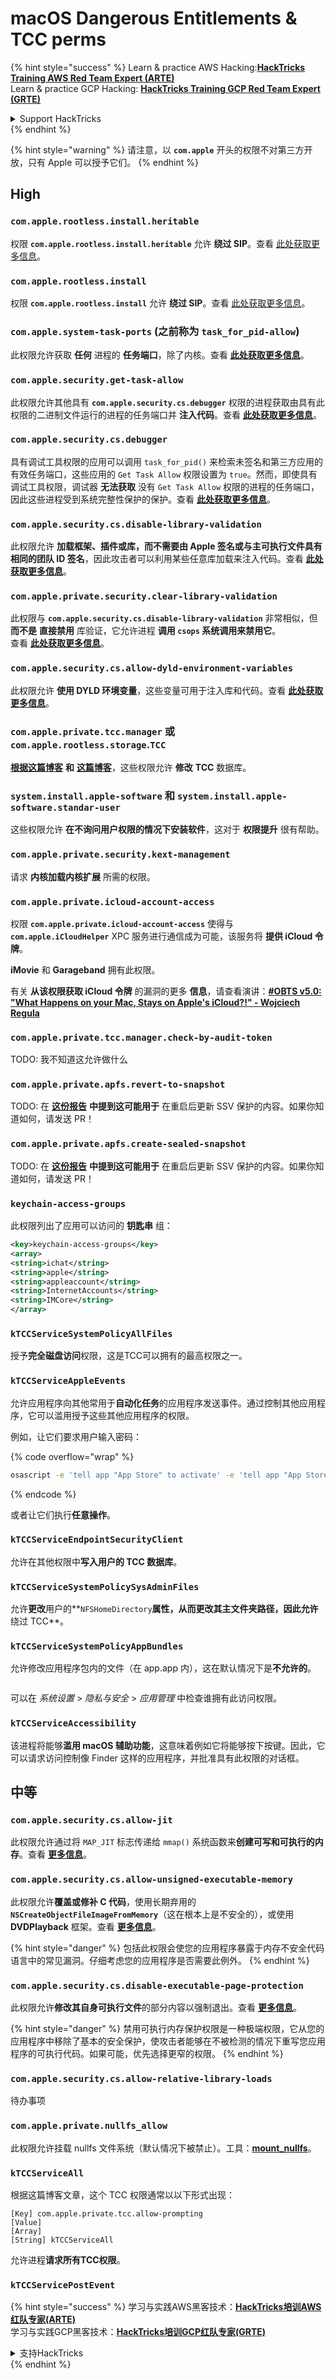 # macOS Dangerous Entitlements & TCC perms

{% hint style="success" %}
Learn & practice AWS Hacking:<img src="/.gitbook/assets/arte.png" alt="" data-size="line">[**HackTricks Training AWS Red Team Expert (ARTE)**](https://training.hacktricks.xyz/courses/arte)<img src="/.gitbook/assets/arte.png" alt="" data-size="line">\
Learn & practice GCP Hacking: <img src="/.gitbook/assets/grte.png" alt="" data-size="line">[**HackTricks Training GCP Red Team Expert (GRTE)**<img src="/.gitbook/assets/grte.png" alt="" data-size="line">](https://training.hacktricks.xyz/courses/grte)

<details>

<summary>Support HackTricks</summary>

* Check the [**subscription plans**](https://github.com/sponsors/carlospolop)!
* **Join the** 💬 [**Discord group**](https://discord.gg/hRep4RUj7f) or the [**telegram group**](https://t.me/peass) or **follow** us on **Twitter** 🐦 [**@hacktricks\_live**](https://twitter.com/hacktricks\_live)**.**
* **Share hacking tricks by submitting PRs to the** [**HackTricks**](https://github.com/carlospolop/hacktricks) and [**HackTricks Cloud**](https://github.com/carlospolop/hacktricks-cloud) github repos.

</details>
{% endhint %}

{% hint style="warning" %}
请注意，以 **`com.apple`** 开头的权限不对第三方开放，只有 Apple 可以授予它们。
{% endhint %}

## High

### `com.apple.rootless.install.heritable`

权限 **`com.apple.rootless.install.heritable`** 允许 **绕过 SIP**。查看 [此处获取更多信息](macos-sip.md#com.apple.rootless.install.heritable)。

### **`com.apple.rootless.install`**

权限 **`com.apple.rootless.install`** 允许 **绕过 SIP**。查看 [此处获取更多信息](macos-sip.md#com.apple.rootless.install)。

### **`com.apple.system-task-ports` (之前称为 `task_for_pid-allow`)**

此权限允许获取 **任何** 进程的 **任务端口**，除了内核。查看 [**此处获取更多信息**](../macos-proces-abuse/macos-ipc-inter-process-communication/)。

### `com.apple.security.get-task-allow`

此权限允许其他具有 **`com.apple.security.cs.debugger`** 权限的进程获取由具有此权限的二进制文件运行的进程的任务端口并 **注入代码**。查看 [**此处获取更多信息**](../macos-proces-abuse/macos-ipc-inter-process-communication/)。

### `com.apple.security.cs.debugger`

具有调试工具权限的应用可以调用 `task_for_pid()` 来检索未签名和第三方应用的有效任务端口，这些应用的 `Get Task Allow` 权限设置为 `true`。然而，即使具有调试工具权限，调试器 **无法获取** 没有 `Get Task Allow` 权限的进程的任务端口，因此这些进程受到系统完整性保护的保护。查看 [**此处获取更多信息**](https://developer.apple.com/documentation/bundleresources/entitlements/com\_apple\_security\_cs\_debugger)。

### `com.apple.security.cs.disable-library-validation`

此权限允许 **加载框架、插件或库，而不需要由 Apple 签名或与主可执行文件具有相同的团队 ID 签名**，因此攻击者可以利用某些任意库加载来注入代码。查看 [**此处获取更多信息**](https://developer.apple.com/documentation/bundleresources/entitlements/com\_apple\_security\_cs\_disable-library-validation)。

### `com.apple.private.security.clear-library-validation`

此权限与 **`com.apple.security.cs.disable-library-validation`** 非常相似，但 **而不是** **直接禁用** 库验证，它允许进程 **调用 `csops` 系统调用来禁用它**。\
查看 [**此处获取更多信息**](https://theevilbit.github.io/posts/com.apple.private.security.clear-library-validation/)。

### `com.apple.security.cs.allow-dyld-environment-variables`

此权限允许 **使用 DYLD 环境变量**，这些变量可用于注入库和代码。查看 [**此处获取更多信息**](https://developer.apple.com/documentation/bundleresources/entitlements/com\_apple\_security\_cs\_allow-dyld-environment-variables)。

### `com.apple.private.tcc.manager` 或 `com.apple.rootless.storage`.`TCC`

[**根据这篇博客**](https://objective-see.org/blog/blog\_0x4C.html) **和** [**这篇博客**](https://wojciechregula.blog/post/play-the-music-and-bypass-tcc-aka-cve-2020-29621/)，这些权限允许 **修改** **TCC** 数据库。

### **`system.install.apple-software`** 和 **`system.install.apple-software.standar-user`**

这些权限允许 **在不询问用户权限的情况下安装软件**，这对于 **权限提升** 很有帮助。

### `com.apple.private.security.kext-management`

请求 **内核加载内核扩展** 所需的权限。

### **`com.apple.private.icloud-account-access`**

权限 **`com.apple.private.icloud-account-access`** 使得与 **`com.apple.iCloudHelper`** XPC 服务进行通信成为可能，该服务将 **提供 iCloud 令牌**。

**iMovie** 和 **Garageband** 拥有此权限。

有关 **从该权限获取 iCloud 令牌** 的漏洞的更多 **信息**，请查看演讲：[**#OBTS v5.0: "What Happens on your Mac, Stays on Apple's iCloud?!" - Wojciech Regula**](https://www.youtube.com/watch?v=\_6e2LhmxVc0)

### `com.apple.private.tcc.manager.check-by-audit-token`

TODO: 我不知道这允许做什么

### `com.apple.private.apfs.revert-to-snapshot`

TODO: 在 [**这份报告**](https://jhftss.github.io/The-Nightmare-of-Apple-OTA-Update/) **中提到这可能用于** 在重启后更新 SSV 保护的内容。如果你知道如何，请发送 PR！

### `com.apple.private.apfs.create-sealed-snapshot`

TODO: 在 [**这份报告**](https://jhftss.github.io/The-Nightmare-of-Apple-OTA-Update/) **中提到这可能用于** 在重启后更新 SSV 保护的内容。如果你知道如何，请发送 PR！

### `keychain-access-groups`

此权限列出了应用可以访问的 **钥匙串** 组：
```xml
<key>keychain-access-groups</key>
<array>
<string>ichat</string>
<string>apple</string>
<string>appleaccount</string>
<string>InternetAccounts</string>
<string>IMCore</string>
</array>
```
### **`kTCCServiceSystemPolicyAllFiles`**

授予**完全磁盘访问**权限，这是TCC可以拥有的最高权限之一。

### **`kTCCServiceAppleEvents`**

允许应用程序向其他常用于**自动化任务**的应用程序发送事件。通过控制其他应用程序，它可以滥用授予这些其他应用程序的权限。

例如，让它们要求用户输入密码： 

{% code overflow="wrap" %}
```bash
osascript -e 'tell app "App Store" to activate' -e 'tell app "App Store" to activate' -e 'tell app "App Store" to display dialog "App Store requires your password to continue." & return & return default answer "" with icon 1 with hidden answer with title "App Store Alert"'
```
{% endcode %}

或者让它们执行**任意操作**。

### **`kTCCServiceEndpointSecurityClient`**

允许在其他权限中**写入用户的 TCC 数据库**。

### **`kTCCServiceSystemPolicySysAdminFiles`**

允许**更改**用户的**`NFSHomeDirectory`**属性，从而更改其主文件夹路径，因此允许**绕过 TCC**。

### **`kTCCServiceSystemPolicyAppBundles`**

允许修改应用程序包内的文件（在 app.app 内），这在默认情况下是**不允许的**。

<figure><img src="../../../.gitbook/assets/image (31).png" alt=""><figcaption></figcaption></figure>

可以在 _系统设置_ > _隐私与安全_ > _应用管理_ 中检查谁拥有此访问权限。

### `kTCCServiceAccessibility`

该进程将能够**滥用 macOS 辅助功能**，这意味着例如它将能够按下按键。因此，它可以请求访问控制像 Finder 这样的应用程序，并批准具有此权限的对话框。

## 中等

### `com.apple.security.cs.allow-jit`

此权限允许通过将 `MAP_JIT` 标志传递给 `mmap()` 系统函数来**创建可写和可执行的内存**。查看 [**更多信息**](https://developer.apple.com/documentation/bundleresources/entitlements/com\_apple\_security\_cs\_allow-jit)。

### `com.apple.security.cs.allow-unsigned-executable-memory`

此权限允许**覆盖或修补 C 代码**，使用长期弃用的 **`NSCreateObjectFileImageFromMemory`**（这在根本上是不安全的），或使用 **DVDPlayback** 框架。查看 [**更多信息**](https://developer.apple.com/documentation/bundleresources/entitlements/com\_apple\_security\_cs\_allow-unsigned-executable-memory)。

{% hint style="danger" %}
包括此权限会使您的应用程序暴露于内存不安全代码语言中的常见漏洞。仔细考虑您的应用程序是否需要此例外。
{% endhint %}

### `com.apple.security.cs.disable-executable-page-protection`

此权限允许**修改其自身可执行文件**的部分内容以强制退出。查看 [**更多信息**](https://developer.apple.com/documentation/bundleresources/entitlements/com\_apple\_security\_cs\_disable-executable-page-protection)。

{% hint style="danger" %}
禁用可执行内存保护权限是一种极端权限，它从您的应用程序中移除了基本的安全保护，使攻击者能够在不被检测的情况下重写您应用程序的可执行代码。如果可能，优先选择更窄的权限。
{% endhint %}

### `com.apple.security.cs.allow-relative-library-loads`

待办事项

### `com.apple.private.nullfs_allow`

此权限允许挂载 nullfs 文件系统（默认情况下被禁止）。工具：[**mount\_nullfs**](https://github.com/JamaicanMoose/mount\_nullfs/tree/master)。

### `kTCCServiceAll`

根据这篇博客文章，这个 TCC 权限通常以以下形式出现：
```
[Key] com.apple.private.tcc.allow-prompting
[Value]
[Array]
[String] kTCCServiceAll
```
允许进程**请求所有TCC权限**。

### **`kTCCServicePostEvent`**
{% hint style="success" %}
学习与实践AWS黑客技术：<img src="/.gitbook/assets/arte.png" alt="" data-size="line">[**HackTricks培训AWS红队专家(ARTE)**](https://training.hacktricks.xyz/courses/arte)<img src="/.gitbook/assets/arte.png" alt="" data-size="line">\
学习与实践GCP黑客技术：<img src="/.gitbook/assets/grte.png" alt="" data-size="line">[**HackTricks培训GCP红队专家(GRTE)**<img src="/.gitbook/assets/grte.png" alt="" data-size="line">](https://training.hacktricks.xyz/courses/grte)

<details>

<summary>支持HackTricks</summary>

* 查看[**订阅计划**](https://github.com/sponsors/carlospolop)!
* **加入** 💬 [**Discord群组**](https://discord.gg/hRep4RUj7f)或[**电报群组**](https://t.me/peass)或**关注**我们在**Twitter** 🐦 [**@hacktricks\_live**](https://twitter.com/hacktricks\_live)**.**
* **通过向** [**HackTricks**](https://github.com/carlospolop/hacktricks)和[**HackTricks Cloud**](https://github.com/carlospolop/hacktricks-cloud) GitHub库提交PR分享黑客技巧。

</details>
{% endhint %}
</details>
